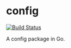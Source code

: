 # config
[![Build Status](https://travis-ci.org/gocubes/config.svg?branch=master)](https://travis-ci.org/gocubes/config)

A config package in Go.
